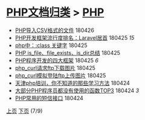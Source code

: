 [PHP文档归类](../test.md) > [PHP](PHP.md)
====
- [PHP导入CSV格式的文件](http://jkwz.applinzi.com/ittc/7096183611982349322.html#PHP%E5%AF%BC%E5%85%A5CSV%E6%A0%BC%E5%BC%8F%E7%9A%84%E6%96%87%E4%BB%B6) 180426  
- [PHP开发框架流行度排名：Laravel居首](http://jkwz.applinzi.com/ittc/7095945837605815302.html#PHP%E5%BC%80%E5%8F%91%E6%A1%86%E6%9E%B6%E6%B5%81%E8%A1%8C%E5%BA%A6%E6%8E%92%E5%90%8D%EF%BC%9ALaravel%E5%B1%85%E9%A6%96) 180425 *15* 
- [php中：:class 关键字](http://jkwz.applinzi.com/ittc/7095938199857923079.html#php%E4%B8%AD%EF%BC%9A%3Aclass+%E5%85%B3%E9%94%AE%E5%AD%97) 180425  
- [PHP is_file、file_exists、is_dir总结](http://jkwz.applinzi.com/ittc/7095843993890063371.html#PHP+is_file%E3%80%81file_exists%E3%80%81is_dir%E6%80%BB%E7%BB%93) 180425  
- [PHP程序开发的四大框架](http://jkwz.applinzi.com/ittc/7095830564995335179.html#PHP%E7%A8%8B%E5%BA%8F%E5%BC%80%E5%8F%91%E7%9A%84%E5%9B%9B%E5%A4%A7%E6%A1%86%E6%9E%B6) 180425 *6* 
- [php_curl请求ftp下载图片](http://jkwz.applinzi.com/ittc/7095814725906727946.html#php_curl%E8%AF%B7%E6%B1%82ftp%E4%B8%8B%E8%BD%BD%E5%9B%BE%E7%89%87) 180425  
- [php_curl模拟登陆ftp上传图片](http://jkwz.applinzi.com/ittc/7095814199731291147.html#php_curl%E6%A8%A1%E6%8B%9F%E7%99%BB%E9%99%86ftp%E4%B8%8A%E4%BC%A0%E5%9B%BE%E7%89%87) 180425  
- [天津php培训，你不知道的那些学习方法](http://jkwz.applinzi.com/ittc/7095538028380685323.html#%E5%A4%A9%E6%B4%A5php%E5%9F%B9%E8%AE%AD%EF%BC%8C%E4%BD%A0%E4%B8%8D%E7%9F%A5%E9%81%93%E7%9A%84%E9%82%A3%E4%BA%9B%E5%AD%A6%E4%B9%A0%E6%96%B9%E6%B3%95) 180424  
- [大部分PHP程序员都没有使用的函数TOP3](http://jkwz.applinzi.com/ittc/7095497702634947591.html#%E5%A4%A7%E9%83%A8%E5%88%86PHP%E7%A8%8B%E5%BA%8F%E5%91%98%E9%83%BD%E6%B2%A1%E6%9C%89%E4%BD%BF%E7%94%A8%E7%9A%84%E5%87%BD%E6%95%B0TOP3) 180424 *3* 
- [PHP常用的短信接口](http://jkwz.applinzi.com/ittc/7095441888545080331.html#PHP%E5%B8%B8%E7%94%A8%E7%9A%84%E7%9F%AD%E4%BF%A1%E6%8E%A5%E5%8F%A3) 180424  


 [上页](PHP8.md) [下页](PHP6.md)          (7/9)